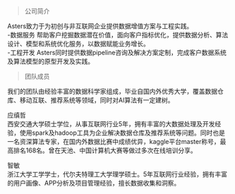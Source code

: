 > 公司简介

Asters致力于为初创与非互联网企业提供数据增值方案与工程实践。  
-数据服务  帮助客户挖掘数据潜在价值，面向客户指标优化，提供数据分析、算法设计、模型和系统优化服务，以数据赋能业务增长。  
-工程开发  Asters同时提供数据pipeline咨询及解决方案定制，完成客户数据系统及算法模型的原型开发及实践。  

> 团队成员

我们的团队由经验丰富的数据科学家组成，毕业自国内外优秀大学，覆盖数据仓库、移动互联、推荐系统等领域，同时对AI算法有一定建树。

应缜哲  
西安交通大学硕士学位，从事互联网行业5年，拥有丰富的大数据处理及开发经验，使用spark及hadoop工具为企业解决数据仓库及推荐系统等问题。同时也是一名资深算法专家，在国内外数据比赛中成绩优异，kaggle平台master称号，最高排名168名。曾在天池、中国计算机大赛等做过多次在线培训分享。

智敏   
浙江大学工学学士，代尔夫特理工大学理学硕士。5年互联网行业经验，拥有丰富的用户画像、APP分析及项目管理经验，擅长数据收集和洞察。




